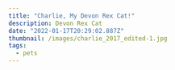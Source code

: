 ```yaml
---
title: "Charlie, My Devon Rex Cat!"
description: Devon Rex Cat
date: "2022-01-17T20:29:02.887Z"
thumbnail: /images/charlie_2017_edited-1.jpg
tags:
  - pets
---
```

